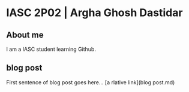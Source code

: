 # IASC  2P02 | Argha Ghosh Dastidar

## About me

I am a IASC student learning Github.
![]()

## blog post
First sentence of blog post goes here... [a rlative link](blog post.md)

